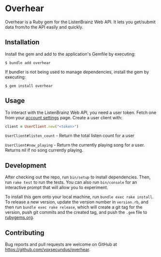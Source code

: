 # Overhear

Overhear is a Ruby gem for the ListenBrainz Web API. It lets you get/submit data from/to the API easily and quickly.

## Installation

Install the gem and add to the application's Gemfile by executing:

    $ bundle add overhear

If bundler is not being used to manage dependencies, install the gem by executing:

    $ gem install overhear

## Usage

To interact with the ListenBrainz Web API, you need a user token. Fetch one from your [account settings](https://listenbrainz.org/settings/) page. Create a user client with:

```ruby
client = UserClient.new("<token>")
```

`UserClient#listen_count` - Return the total listen count for a user

`UserClient#now_playing` - Return the currently playing song for a user. Returns nil if no song currently playing.

## Development

After checking out the repo, run `bin/setup` to install dependencies. Then, run `rake test` to run the tests. You can also run `bin/console` for an interactive prompt that will allow you to experiment.

To install this gem onto your local machine, run `bundle exec rake install`. To release a new version, update the version number in `version.rb`, and then run `bundle exec rake release`, which will create a git tag for the version, push git commits and the created tag, and push the `.gem` file to [rubygems.org](https://rubygems.org).

## Contributing

Bug reports and pull requests are welcome on GitHub at https://github.com/voxsecundus/overhear.
